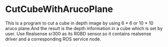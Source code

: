 # CutCubeWithArucoPlane
This is a program to cut a cube in depth image by using 6 * 6 or 10 * 10 aruco plane.And the result is the depth information in a cube which is set by user.
Use Realsense sr300 as its RGBD sensor.so it contains realsense driver and a corresponding ROS service node.
